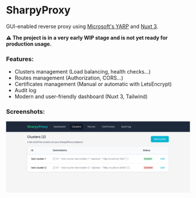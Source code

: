 # SharpyProxy
GUI-enabled reverse proxy using [Microsoft's YARP](https://microsoft.github.io/reverse-proxy/) and [Nuxt 3](https://nuxt.com/).

**:warning: The project is in a very early WIP stage and is not yet ready for production usage.**

### Features:
- Clusters management (Load balancing, health checks...)
- Routes management (Authorization, CORS...)
- Certificates management (Manual or automatic with LetsEncrypt)
- Audit log
- Modern and user-friendly dashboard (Nuxt 3, Tailwind)

### Screenshots:

![SharpyProxy dashboard cluster management page](res/dashboard_clusters.png)